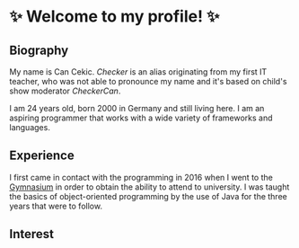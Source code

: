 # ✨ Welcome to my profile! ✨



## Biography

My name is Can Cekic. *Checker* is an alias originating from my first IT teacher, who was not able to pronounce my name and it's based on child's show moderator *CheckerCan*.

I am 24 years old, born 2000 in Germany and still living here. I am an aspiring programmer that works with a wide variety of frameworks and languages.

## Experience

I first came in contact with the programming in 2016 when I went to the [Gymnasium](https://en.wikipedia.org/wiki/Gymnasium_(Germany)) in order to obtain the ability to attend to university. I was taught the basics of object-oriented programming by the use of Java for the three years that were to follow.

## Interest
